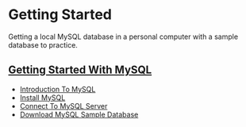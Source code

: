 # Getting Started
Getting a local MySQL database in a personal computer with a sample database to practice.

## [Getting Started With MySQL](getting-started-with-mysql)
- [Introduction To MySQL](getting-started-with-mysql/introduction_to_mysql.md)
- [Install MySQL](getting-started-with-mysql/install_mysql.md)
- [Connect To MySQL Server](getting-started-with-mysql/connect_to_mysql_server.md)
- [Download MySQL Sample Database](getting-started-with-mysql/download_mysql_sample_database.md)
